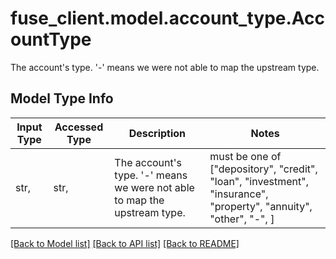 # fuse_client.model.account_type.AccountType

The account's type. '-' means we were not able to map the upstream type.

## Model Type Info
Input Type | Accessed Type | Description | Notes
------------ | ------------- | ------------- | -------------
str,  | str,  | The account&#x27;s type. &#x27;-&#x27; means we were not able to map the upstream type. | must be one of ["depository", "credit", "loan", "investment", "insurance", "property", "annuity", "other", "-", ] 

[[Back to Model list]](../../README.md#documentation-for-models) [[Back to API list]](../../README.md#documentation-for-api-endpoints) [[Back to README]](../../README.md)

